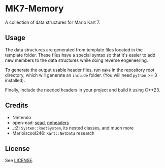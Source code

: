 # MK7-Memory
A collection of data structures for Mario Kart 7.

## Usage
The data structures are generated from template files located in the template folder.
These files have a special syntax so that it's easier to add new members to the data
structures while doing reverse engeneering.

To generate the output usable header files, run `make` in the repository root directory,
which will generate an `include` folder. (You will need `python` >= 3 installed).

Finally, include the needed headers in your project and build it using C++23.

## Credits
- Nintendo
- open-ead: [sead](https://github.com/open-ead/sead), [nnheaders](https://github.com/open-ead/nnheaders)
- _tZ: `System::RootSystem`, its nested classes, and much more
- Marioiscool246: `Kart::NetData` research

## License
See [LICENSE](LICENSE).
